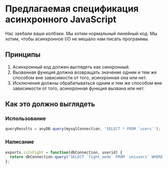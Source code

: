# Предлагаемая спецификация асинхронного JavaScript

Нас заебали ваши колбэки. Мы хотим нормальный линейный код. Мы хотим, чтобы асинхронное I/O не мешало нам писать программы.

## Принципы

1. Асинхронный код должен выглядеть как синхронный.
2. Вызванная функция должна возвращать значение одним и тем же способом вне зависимости от того, асинхронная она или нет.
3. Исключения должны обрабатываться одним и тем же способом вне зависимости от того, асинхронная функция вызвана или нет.

## Как это должно выглядеть

### Использование

```javascript
queryResults = anyDB.query(mysqlConnection, 'SELECT * FROM `users`');
```

### Написание

```javascript
exports.isInFight = function(dbConnection, userid) {
  return dbConnection.query("SELECT `fight_mode` FROM `uniusers` WHERE `id` = ?", [userid]);
};
```
